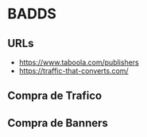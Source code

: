 # BADDS

## URLs

* https://www.taboola.com/publishers
* https://traffic-that-converts.com/

## Compra de Trafico

## Compra de Banners
